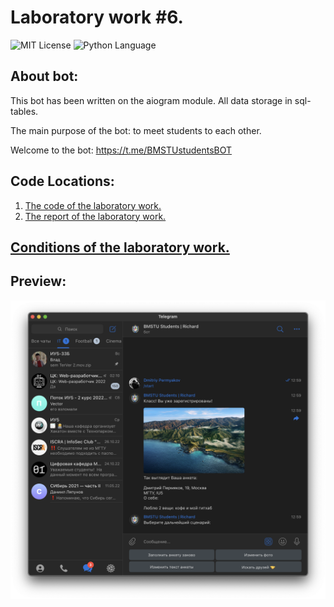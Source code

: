 # Laboratory work #6.
<img src="https://img.shields.io/github/license/DimaPermyakov/IU5?color=brightgreen" alt="MIT License"> <img src="https://img.shields.io/badge/language-Python-blue.svg" alt="Python Language">

## About bot:
This bot has been written on the aiogram module. All data storage in sql-tables.

The main purpose of the bot: to meet students to each other.

Welcome to the bot: https://t.me/BMSTUstudentsBOT

## Code Locations:
1. [The code of the laboratory work.](https://github.com/IU5-IT/IU5-IT/blob/master/Term-3/BKIT-2022/03-lab-06-DimaPermyakov/main.py)
2. [The report of the laboratory work.](https://github.com/IU5-IT/IU5-IT/blob/master/Term-3/BKIT-2022/03-lab-06-DimaPermyakov/Report/lab-06.pdf)


## [Conditions of the laboratory work.](https://github.com/ugapanyuk/BKIT_2021/wiki/lab_bot2)

## Preview:
![photo](data/screens/%D0%A1%D0%BD%D0%B8%D0%BC%D0%BE%D0%BA%20%D1%8D%D0%BA%D1%80%D0%B0%D0%BD%D0%B0%202022-11-07%20%D0%B2%2013.00.17.png)

